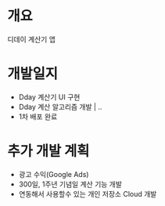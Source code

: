 # 개요
디데이 계산기 앱

# 개발일지
- Dday 계산기 UI 구현
- Dday 계산 알고리즘 개발 | ..
- 1차 배포 완료

# 추가 개발 계획
- 광고 수익(Google Ads)
- 300일, 1주년 기념일 계산 기능 개발
- 연동해서 사용할수 있는 개인 저장소 Cloud 개발
